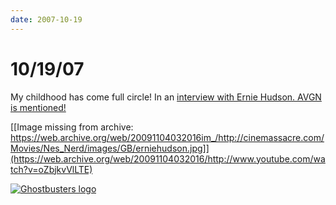 ```yaml
---
date: 2007-10-19
---
```

# 10/19/07

My childhood has come full circle! In an [interview with Ernie Hudson. AVGN is mentioned!](https://web.archive.org/web/20091104032016/http://www.youtube.com/watch?v=oZbjkvVlLTE)

[[Image missing from archive: https://web.archive.org/web/20091104032016im_/http://cinemassacre.com/Movies/Nes_Nerd/images/GB/erniehudson.jpg]](https://web.archive.org/web/20091104032016/http://www.youtube.com/watch?v=oZbjkvVlLTE)

[![Ghostbusters logo](https://i.imgur.com/Iio5N7C.jpg)](https://web.archive.org/web/20091104032016/http://www.youtube.com/watch?v=oZbjkvVlLTE)